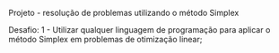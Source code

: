Projeto - resolução de problemas utilizando o método Simplex

Desafio: 
1 - Utilizar qualquer linguagem de programação para aplicar
o método Simplex em problemas de otimização linear;